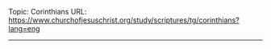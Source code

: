 Topic: Corinthians
URL: https://www.churchofjesuschrist.org/study/scriptures/tg/corinthians?lang=eng

---

